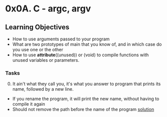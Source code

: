 # 0x0A. C - argc, argv

## Learning Objectives
- How to use arguments passed to your program
- What are two prototypes of main that you know of, and in which case do you use one or the other
- How to use __attribute__((unused)) or (void) to compile functions with unused variables or parameters.

### Tasks

0. It ain't what they call you, it's what you answer to
 program that prints its name, followed by a new line.

- If you rename the program, it will print the new name, without having to compile it again
- Should not remove the path before the name of the program
[solution](0x0A-argc_argv/0-whatsmyname.c)

